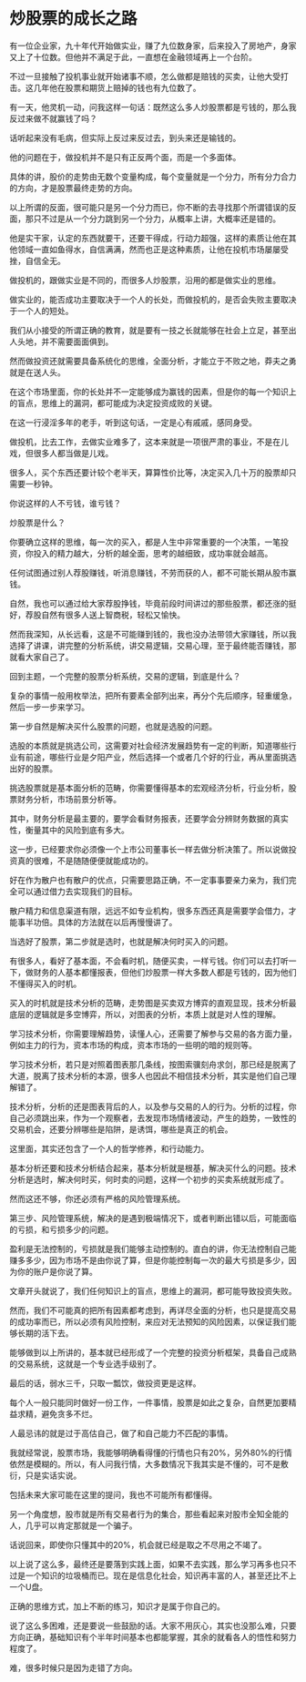 # 炒股票的成长之路
[url]: (https://t.zsxq.com/b2bmmyf)

有一位企业家，九十年代开始做实业，赚了九位数身家，后来投入了房地产，身家又上了十位数。但他并不满足于此，一直想在金融领域再上一个台阶。

不过一旦接触了投机事业就开始诸事不顺，怎么做都是赔钱的买卖，让他大受打击。这几年他在股票和期货上赔掉的钱也有九位数了。

有一天，他灵机一动，问我这样一句话：既然这么多人炒股票都是亏钱的，那么我反过来做不就赢钱了吗？

话听起来没有毛病，但实际上反过来反过去，到头来还是输钱的。

他的问题在于，做投机并不是只有正反两个面，而是一个多面体。

具体的讲，股价的走势由无数个变量构成，每个变量就是一个分力，所有分力合力的方向，才是股票最终走势的方向。

以上所谓的反面，很可能只是另一个分力而已，你不断的去寻找那个所谓错误的反面，那只不过是从一个分力跳到另一个分力，从概率上讲，大概率还是错的。

他是实干家，认定的东西就要干，还要干得成，行动力超强，这样的素质让他在其他领域一直如鱼得水，自信满满，然而也正是这种素质，让他在投机市场屡屡受挫，自信全无。

做投机的，跟做实业是不同的，而很多人炒股票，沿用的都是做实业的思维。

做实业的，能否成功主要取决于一个人的长处，而做投机的，是否会失败主要取决于一个人的短处。

我们从小接受的所谓正确的教育，就是要有一技之长就能够在社会上立足，甚至出人头地，并不需要面面俱到。

然而做投资还就需要具备系统化的思维，全面分析，才能立于不败之地，莽夫之勇就是在送人头。

在这个市场里面，你的长处并不一定能够成为赢钱的因素，但是你的每一个知识上的盲点，思维上的漏洞，都可能成为决定投资成败的关键。

在这一行浸淫多年的老手，听到这句话，一定是心有戚戚，感同身受。

做投机，比去工作，去做实业难多了，这本来就是一项很严肃的事业，不是在儿戏，但很多人都当做是儿戏。

很多人，买个东西还要计较个老半天，算算性价比等，决定买入几十万的股票却只需要一秒钟。

你说这样的人不亏钱，谁亏钱？

炒股票是什么？

你要确立这样的思维，每一次的买入，都是人生中非常重要的一个决策，一笔投资，你投入的精力越大，分析的越全面，思考的越细致，成功率就会越高。

任何试图通过别人荐股赚钱，听消息赚钱，不劳而获的人，都不可能长期从股市赢钱。

自然，我也可以通过给大家荐股挣钱，毕竟前段时间讲过的那些股票，都还涨的挺好，荐股自然有很多人送上智商税，轻松又愉快。

然而我深知，从长远看，这是不可能赚到钱的，我也没办法带领大家赚钱，所以我选择了讲课，讲完整的分析系统，讲交易逻辑，交易心理，至于最终能否赚钱，那就看大家自己了。

回到主题，一个完整的股票分析系统，交易的逻辑，到底是什么？

复杂的事情一般用枚举法，把所有要素全部列出来，再分个先后顺序，轻重缓急，然后一步一步来学习。

第一步自然是解决买什么股票的问题，也就是选股的问题。

选股的本质就是挑选公司，这需要对社会经济发展趋势有一定的判断，知道哪些行业有前途，哪些行业是夕阳产业，然后选择一个或者几个好的行业，再从里面挑选出好的股票。

挑选股票就是基本面分析的范畴，你需要懂得基本的宏观经济分析，行业分析，股票财务分析，市场前景分析等。

其中，财务分析是最主要的，要学会看财务报表，还要学会分辨财务数据的真实性，衡量其中的风险到底有多大。

这一步，已经要求你必须像一个上市公司董事长一样去做分析决策了。所以说做投资真的很难，不是随随便便就能成功的。

好在作为散户也有散户的优点，只需要思路正确，不一定事事要亲力亲为，我们完全可以通过借力去实现我们的目标。

散户精力和信息渠道有限，远远不如专业机构，很多东西还真是需要学会借力，才能事半功倍。具体的方法就在以后再慢慢讲了。

当选好了股票，第二步就是选时，也就是解决何时买入的问题。

有很多人，看好了基本面，不会看时机，随便买卖，一样亏钱。你们可以去打听一下，做财务的人基本都懂报表，但他们炒股票一样大多数人都是亏钱的，因为他们不懂得买入的时机。

买入的时机就是技术分析的范畴，走势图是买卖双方博弈的直观显现，技术分析最底层的逻辑就是多空博弈，所以，对图表的分析，本质上就是对人性的理解。

学习技术分析，你需要理解趋势，读懂人心，还需要了解参与交易的各方面力量，例如主力的行为，资本市场的构成，资本市场的一些明的暗的规则等。

学习技术分析，若只是对照着图表那几条线，按图索骥刻舟求剑，那已经是脱离了大道，脱离了技术分析的本源，很多人也因此不相信技术分析，其实是他们自己理解错了。

技术分析，分析的还是图表背后的人，以及参与交易的人的行为。分析的过程，你自己必须跳出来，作为一个观察者，去发现市场情绪波动，产生的趋势，一致性的交易机会，还要分辨哪些是陷阱，是诱饵，哪些是真正的机会。

这里面，其实还包含了一个人的哲学修养，和行动能力。

基本分析还要和技术分析结合起来，基本分析就是根基，解决买什么的问题。技术分析是选时，解决何时买，何时卖的问题，这样一个初步的买卖系统就形成了。

然而这还不够，你还必须有严格的风险管理系统。

第三步、风险管理系统，解决的是遇到极端情况下，或者判断出错以后，可能面临的亏损，和亏损多少的问题。

盈利是无法控制的，亏损就是我们能够主动控制的。直白的讲，你无法控制自己能赚多多少，因为市场不是由你说了算，但是你能控制每一次的最大亏损是多少，因为你的账户是你说了算。

文章开头就说了，我们任何知识上的盲点，思维上的漏洞，都可能导致投资失败。

然而，我们不可能真的把所有因素都考虑到，再详尽全面的分析，也只是提高交易的成功率而已，所以必须有风险控制，来应对无法预知的风险因素，以保证我们能够长期的活下去。

能够做到以上所讲的，基本就已经形成了一个完整的投资分析框架，具备自己成熟的交易系统，这就是一个专业选手级别了。

最后的话，弱水三千，只取一瓢饮，做投资更是这样。

每个人一般只能同时做好一份工作，一件事情，股票是如此之复杂，自然更加要精益求精，避免贪多不烂。

人最忌讳的就是过于高估自己，做了和自己能力不匹配的事情。

我就经常说，股票市场，我能够明确看得懂的行情也只有20%，另外80%的行情依然是模糊的。所以，有人问我行情，大多数情况下我其实是不懂的，可不是敷衍，只是实话实说。

包括未来大家可能在这里的提问，我也不可能所有都懂得。

另一个角度想，股市就是所有交易者行为的集合，那些看起来对股市全知全能的人，几乎可以肯定那就是一个骗子。

话说回来，即使你只懂其中的20%，机会就已经是取之不尽用之不竭了。

以上说了这么多，最终还是要落到实践上面，如果不去实践，那么学习再多也只不过是一个知识的垃圾桶而已。现在是信息化社会，知识再丰富的人，甚至还比不上一个U盘。

正确的思维方式，加上不断的练习，知识才是属于你自己的。

说了这么多困难，还是要说一些鼓励的话。大家不用灰心，其实也没那么难，只要方向正确，基础知识有个半年时间基本也都能掌握，其余的就看各人的悟性和努力程度了。

难，很多时候只是因为走错了方向。